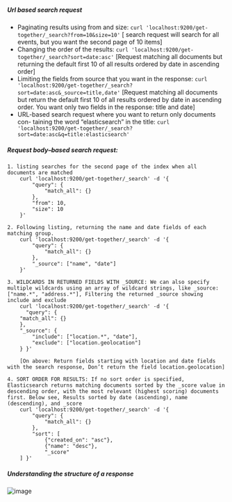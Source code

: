 ##### Url based search request

- Paginating results using from and size: ```curl 'localhost:9200/get-together/_search?from=10&size=10'``` [ search request will search for all events, but you want the second page of 10 items]
- Changing the order of the results: ```curl 'localhost:9200/get-together/_search?sort=date:asc'``` [Request matching all documents but returning the default first 10 of all results ordered by date in ascending order]
- Limiting the fields from source that you want in the response: ```curl 'localhost:9200/get-together/_search?sort=date:asc&_source=title,date'``` [Request matching all documents but return the default first 10 of all results ordered by date in ascending order. You want only two fields in the response: title and date]
- URL-based search request where you want to return only documents con- taining the word “elasticsearch” in the title: ```curl 'localhost:9200/get-together/_search?sort=date:asc&q=title:elasticsearch'```

##### Request body–based search request: 

    1. listing searches for the second page of the index when all documents are matched
        curl 'localhost:9200/get-together/_search' -d '{
            "query": {
                "match_all": {}
            },
            "from": 10,
            "size": 10
        }'

    2. Following listing, returning the name and date fields of each matching group.
        curl 'localhost:9200/get-together/_search' -d '{
            "query": {
                "match_all": {}
            },
            "_source": ["name", "date"]
        }'
        
    3. WILDCARDS IN RETURNED FIELDS WITH _SOURCE: We can also specify multiple wildcards using an array of wildcard strings, like _source: ["name.*", "address.*"], Filtering the returned _source showing include and exclude
        curl 'localhost:9200/get-together/_search' -d '{
          "query": {
        "match_all": {}
        },
        "_source": {
            "include": ["location.*", "date"],
            "exclude": ["location.geolocation"]
        } }'

        [On above: Return fields starting with location and date fields with the search response, Don’t return the field location.geolocation]
        
    4. SORT ORDER FOR RESULTS: If no sort order is specified, Elasticsearch returns matching documents sorted by the _score value in descending order, with the most relevant (highest scoring) documents first. Below see, Results sorted by date (ascending), name (descending), and _score
        curl 'localhost:9200/get-together/_search' -d '{
            "query": {
                "match_all": {}
            },
            "sort": [
                {"created_on": "asc"},
                {"name": "desc"},
                "_score"
        ] }'

##### Understanding the structure of a response
![image](https://user-images.githubusercontent.com/1115900/39866541-b90aa382-546e-11e8-8530-71745a887e77.png)


